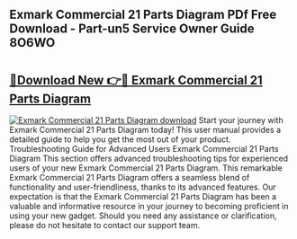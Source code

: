 ## Exmark Commercial 21 Parts Diagram PDf Free Download - Part-un5 Service Owner Guide 8O6WO

# <h2><a href="http://dftsth.blite.top/?on=Exmark+Commercial+21+Parts+Diagram">🔗Download New 👉🔴 Exmark Commercial 21 Parts Diagram</a></h2>

[![Exmark Commercial 21 Parts Diagram download](https://i.imgur.com/lujVjoI.png)](http://dftsth.blite.top/?on=Exmark+Commercial+21+Parts+Diagram)
Start your journey with Exmark Commercial 21 Parts Diagram today! This user manual provides a detailed guide to help you get the most out of your product. Troubleshooting Guide for Advanced Users Exmark Commercial 21 Parts Diagram This section offers advanced troubleshooting tips for experienced users of your new Exmark Commercial 21 Parts Diagram. This remarkable Exmark Commercial 21 Parts Diagram offers a seamless blend of functionality and user-friendliness, thanks to its advanced features. Our expectation is that the Exmark Commercial 21 Parts Diagram has been a valuable and informative resource in your journey to becoming proficient in using your new gadget. Should you need any assistance or clarification, please do not hesitate to contact our support team.
